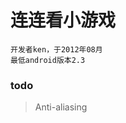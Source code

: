连连看小游戏
===================================  
    开发者ken，于2012年08月
    最低android版本2.3



### todo 

> Anti-aliasing

